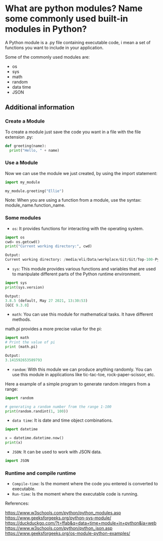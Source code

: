 # What are python modules? Name some commonly used built-in modules in Python?

A Python module is a .py file containing executable code, i mean a set of functions you want to include in your application.

Some of the commonly used modules are:

* os
* sys
* math
* random
* data time
* JSON

## Additional information

### Create a Module

To create a module just save the code you want in a file with the file extension .py:

```python
def greeting(name):
  print("Hello, " + name) 
```

### Use a Module

Now we can use the module we just created, by using the import statement:

```python
import my_module

my_module.greeting("Ellie")
```

Note: When you are using a function from a module, use the syntax: module_name.function_name.

### Some modules

* `os`: It provides functions for interacting with the operating system.

```python
import os
cwd= os.getcwd()
print("Current working directory:", cwd)

Output:
Current working directory: /media/eli/Data/workplace/Git/Git/Top-100-Python-Interview
```
  
* `sys`: This module  provides various functions and variables that are used to manipulate different parts of the Python runtime environment.

```python
import sys
print(sys.version)

Output:
3.8.5 (default, May 27 2021, 13:30:53) 
[GCC 9.3.0]
```

* `math`: You can use this module for mathematical tasks. It have different methods.

math.pi provides a more precise value for the pi:

```python
import math 
# Print the value of pi 
print (math.pi)

Output:
3.141592653589793
```
  
* `random`: With this module we can produce anything randomly.  You can use this module in applications like tic-tac-toe, rock-paper-scissor, etc.

Here a example of a simple program to generate random integers from a range:

```python
import random

# generating a random number from the range 1-100
print(random.randint(1, 100)) 
```

* `data time`: It is date and time object combinations.

```python
import datetime

x = datetime.datetime.now()
print(x) 
```

* `JSON`: It can be used to work with JSON data.

```python
import JSON
```

### Runtime and compile runtime

* `Compile-time`: Is the moment where the code you entered is converted to executable.
* `Run-time`: Is the moment where the executable code is running.

References:

https://www.w3schools.com/python/python_modules.asp
https://www.geeksforgeeks.org/python-sys-module/
https://duckduckgo.com/?t=ffab&q=data+time+module+in+python&ia=web
https://www.w3schools.com/python/python_json.asp
https://www.geeksforgeeks.org/os-module-python-examples/
